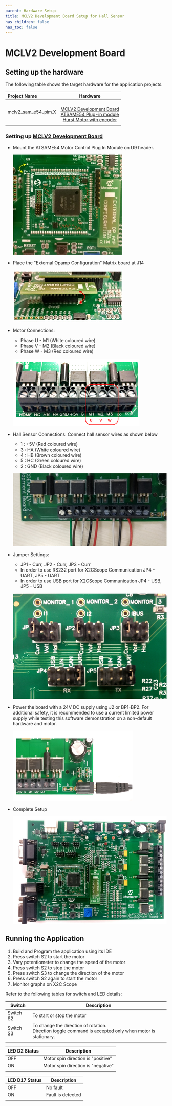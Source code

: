 ```yaml
---
parent: Hardware Setup
title: MCLV2 Development Board Setup for Hall Sensor
has_children: false
has_toc: false
---
```


# MCLV2 Development Board
## Setting up the hardware

The following table shows the target hardware for the application projects.

| Project Name| Hardware |
|:---------|:---------:|
| mclv2_sam_e54_pim.X |<br>[MCLV2 Development Board](https://www.microchip.com/DevelopmentTools/ProductDetails/DM330021-2)<br>[ATSAME54 Plug-in module](https://www.microchip.com/DevelopmentTools/ProductDetails/PartNO/MA320207)<br>[Hurst Motor with encoder](https://www.microchip.com/DevelopmentTools/ProductDetails/PartNo/AC300022) |
|||

### Setting up [MCLV2 Development Board](https://www.microchip.com/DevelopmentTools/ProductDetails/DM330021-2)

- Mount the ATSAME54 Motor Control Plug In Module on U9 header. 

    ![PIM Install](images/mclv2/same54_mclv2_pim.jpg)

- Place the "External Opamp Configuration" Matrix board at J14

    ![External OPAMP](images/mclv2/same54_mclv2_ext_opamp.jpg)

- Motor Connections: 
    - Phase U - M1 (White coloured wire)
    - Phase V - M2 (Black coloured wire)
    - Phase W - M3 (Red coloured wire)

    ![Motor Connections](images/mclv2/pll_same70_mclv2_motor_connection.png)

- Hall Sensor Connections: Connect hall sensor wires as shown below
    - 1 : +5V (Red coloured wire)
    - 3 : HA (White coloured wire)
    - 4 : HB (Brown coloured wire)
    - 5 : HC (Green coloured wire)
    - 2 : GND (Black coloured wire)

    ![Hall Sensor Connections](images/mclv2/hall_connections.jpg)

- Jumper Settings: 
    - JP1 - Curr, JP2 - Curr, JP3 - Curr 
    - In order to use RS232 port for X2CScope Communication JP4 - UART, JP5 - UART 
    - In order to use USB port for X2CScope Communication JP4 - USB, JP5 - USB

    ![jumper Settings](images/mclv2/pll_same70_mclv2_jumper_settings.png)


- Power the board with a 24V DC supply using J2 or BP1-BP2. For additional safety, it is recommended to use a current limited power supply while testing this software demonstration on a non-default hardware and motor. 

    ![jumper Settings](images/mclv2/pll_same70_power_mclv2.png)

- Complete Setup

    ![Setup](images/mclv2/same54_mclv2.jpg)

## Running the Application

1. Build and Program the application using its IDE
2. Press switch S2 to start the motor
3. Vary potentiometer to change the speed of the motor
4. Press switch S2 to stop the motor
5. Press switch S3 to change the direction of the motor
6. Press switch S2 again to start the motor
7. Monitor graphs on X2C Scope

Refer to the following tables for switch and LED details:

| Switch | Description |
|------|----------------|
| Switch S2 | To start or stop the motor |
| Switch S3 | To change the direction of rotation. <br>Direction toggle command is accepted only when motor is stationary. |
||

| LED D2 Status | Description |
|------|----------------|
| OFF  | Motor spin direction is "positive"  |
| ON  | Motor spin direction is "negative"   |
||

| LED D17 Status | Description |
|------|----------------|
| OFF  | No fault  |
| ON   | Fault is detected  |
||